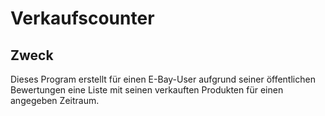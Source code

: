 # Verkaufscounter

## Zweck
Dieses Program erstellt für einen E-Bay-User aufgrund seiner öffentlichen Bewertungen eine Liste mit seinen verkauften Produkten für einen angegeben Zeitraum.